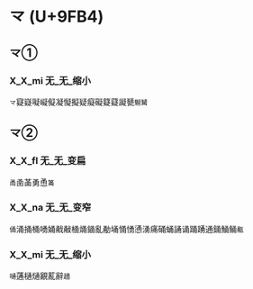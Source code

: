 # 龴 (U+9FB4)

## 龴①

### X_X_mi 无_无_缩小
`龴`寲嶷㘈㠜儗凝懝擬疑癡礙籎薿譺㽈`䰯觺`

## 龴②

### X_X_fl 无_无_变扁
`甬`圅䓿勇恿`筩`

### X_X_na 无_无_变窄
`俑`涌捅桶㗈㛚㦷㪌㮭㷁䥁亂勈埇悀愑慂湧痛硧蛹誦诵踊踴通銿鯒鲬`㼧`

### X_X_mi 无_无_缩小
`嗵`蓪樋熥覶薍辭`䞻`
